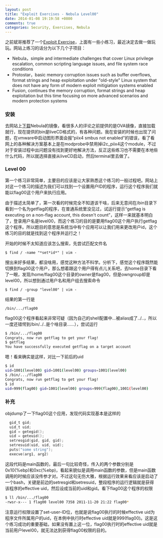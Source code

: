 ```yaml
---
layout: post
title: "Exploit Exercises - Nebula Level00"
date: 2014-01-08 19:19:58 +0800
comments: true
categories: Security, Exercises, Nebula
---
```


之前斌哥推荐了一个[Exploit Exercise](http://exploit-exercises.com/)，上面有一些小练习，最近决定去做一做玩玩。网站上练习的话分为以下几个子项目：

- Nebula，simple and intermediate challenges that cover Linux privilege escalation, common scripting language issues, and file system race conditions
- Protostar，basic memory corruption issues such as buffer overflows, format strings and heap exploitation under "old-style" Linux system that does not have any form of modern exploit mitigiation systems enabled
- Fusion, continues the memory corruption, format strings and heap exploitation but this time focusing on more advanced scenarios and modern protection systems

<!-- more -->

### 安装

去网站上[下载](http://exploit-exercises.com/download)Nebula的镜像，看很多人的评论之前提供的是OVA镜像，直接加载就行，现在提供的bin是liveCD格式的，有各种问题。我在安装的时候也出现了问题，在vmware中启动图形界面会报“piix4 smbus not enabled”的错误，看了看网上的各种解决方案基本上是在modprobe中禁用掉i2c_piix4这个module，不过对于安装过程中出问题没有找到更好地解决方法，反正这些练习也不需要在本地些什么代码，所以就选择直接从liveCD启动，然后terminal里去做了。

### Level 00

第一个练习非常简单，主要目的应该是让大家熟悉这个练习的一般过程吧。网站上对这一个练习的描述为我们可以找到一个设置用户ID的程序，运行这个程序我们就能以flag00这个用户来执行应用。

由于描述太简单了，第一次看的时候完全不知道该干啥，后来无意间在/bin目录下看到一个名为getflag的程序，在普通系统里没见过，试运行提示“getflag is executing on a non-flag account, this doesn't count”，这样一来就基本明白了，登录用户名是level00，而这个练习的目的是要用flag00这个用户执行getflag这个程序。所以题目的意思是系统当中有个应用可以让我们用来更改用户id，这个练习的目的就是找到这个程序并运行之！

开始的时候不太知道应该怎么搜索，先尝试匹配文件名


	$ find / -name "*set*id*" | vim -


搜出来好多结果，都没啥用，感觉这种方法不科学。分析下，感觉这个程序既然能切换到flag00这个用户，那么想着跟这个用户得有点儿关系吧，去home目录下看了一眼，发现/home/flag00这个目录的owner是flag00，但是owngroup却是level00，所以想到通过用户名和用户组去搜索命令


	$ find / -group "level00" | vim -


结果的第一行是


	/bin/.../flag00


flag00这个程序看起来非常可疑（因为自己的shell配置中...被alias成了../..，所以一度还错愕到/bin/../..是个啥目录……），尝试运行

``` bash
$ /bin/.../flag00
Congrats, now run getflag to get your flag!
$ getflag
You have successfully executed getflag on a target account
```

嗯！看来确实是这样，对比一下前后的uid

``` bash
$ id
uid=1001(level00) gid=1001(level00) groups=1001(level00)
$ /bin/.../flag00
Congrats, now run getflag to get your flag!
$ id
uid=999(flag00) gid=1001(level00) groups=999(flag00),1001(level00)
```

### 补充

objdump了一下flag00这个应用，发现代码实现基本是这样的

``` c
  gid_t gid;
  uid_t uid;
  gid = getegid();
  uid = geteuid();
  setresgid(gid, gid, gid);
  setresuid(uid, uid, uid);
  puts("some string");
  execve(arg1, arg2)
```

这段代码是main函数的，最后一句比较奇怪，传入的两个参数分别是0x10(%ebp)和0xc(%ebp)，看起来貌似是调用main函数的参数，但是main函数调用的时候应该没传参才对。不过这句无伤大雅，根据运行效果来看应该是启动了一个bash，关键是前边的setresgid和setresuid，整段程序的运行逻辑就是获得该程序的effective uid，然后设成当前的uid和gid。看下flag00这个程序的权限

``` bash
$ ll /bin/.../flag00
-rwsr-x--- 1 flag00 level00 7358 2011-11-20 21:22 flag00*
```

注意运行权限设置了set-user-ID位，也就是说flag00执行的时候effective uid为程序文件所属用户的uid，在本例中执行时effective uid就是999(flag00)。这是这个练习成功的重要基础，如果没有置上这一位，flag00执行时的effective uid就是当前用户level00，就无法达到获得flag00权限的目的。
